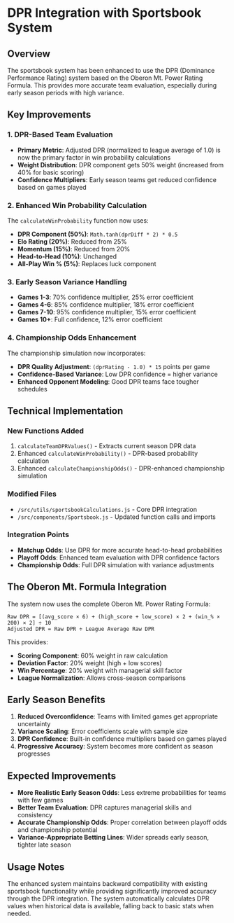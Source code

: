 # DPR Integration with Sportsbook System

## Overview
The sportsbook system has been enhanced to use the DPR (Dominance Performance Rating) system based on the Oberon Mt. Power Rating Formula. This provides more accurate team evaluation, especially during early season periods with high variance.

## Key Improvements

### 1. DPR-Based Team Evaluation
- **Primary Metric**: Adjusted DPR (normalized to league average of 1.0) is now the primary factor in win probability calculations
- **Weight Distribution**: DPR component gets 50% weight (increased from 40% for basic scoring)
- **Confidence Multipliers**: Early season teams get reduced confidence based on games played

### 2. Enhanced Win Probability Calculation
The `calculateWinProbability` function now uses:
- **DPR Component (50%)**: `Math.tanh(dprDiff * 2) * 0.5`
- **Elo Rating (20%)**: Reduced from 25%
- **Momentum (15%)**: Reduced from 20%
- **Head-to-Head (10%)**: Unchanged
- **All-Play Win % (5%)**: Replaces luck component

### 3. Early Season Variance Handling
- **Games 1-3**: 70% confidence multiplier, 25% error coefficient
- **Games 4-6**: 85% confidence multiplier, 18% error coefficient  
- **Games 7-10**: 95% confidence multiplier, 15% error coefficient
- **Games 10+**: Full confidence, 12% error coefficient

### 4. Championship Odds Enhancement
The championship simulation now incorporates:
- **DPR Quality Adjustment**: `(dprRating - 1.0) * 15` points per game
- **Confidence-Based Variance**: Low DPR confidence = higher variance
- **Enhanced Opponent Modeling**: Good DPR teams face tougher schedules

## Technical Implementation

### New Functions Added
1. `calculateTeamDPRValues()` - Extracts current season DPR data
2. Enhanced `calculateWinProbability()` - DPR-based probability calculation
3. Enhanced `calculateChampionshipOdds()` - DPR-enhanced championship simulation

### Modified Files
- `/src/utils/sportsbookCalculations.js` - Core DPR integration
- `/src/components/Sportsbook.js` - Updated function calls and imports

### Integration Points
- **Matchup Odds**: Use DPR for more accurate head-to-head probabilities
- **Playoff Odds**: Enhanced team evaluation with DPR confidence factors
- **Championship Odds**: Full DPR simulation with variance adjustments

## The Oberon Mt. Formula Integration

The system now uses the complete Oberon Mt. Power Rating Formula:
```
Raw DPR = [(avg_score × 6) + (high_score + low_score) × 2 + (win_% × 200) × 2] ÷ 10
Adjusted DPR = Raw DPR ÷ League Average Raw DPR
```

This provides:
- **Scoring Component**: 60% weight in raw calculation
- **Deviation Factor**: 20% weight (high + low scores)
- **Win Percentage**: 20% weight with managerial skill factor
- **League Normalization**: Allows cross-season comparisons

## Early Season Benefits

1. **Reduced Overconfidence**: Teams with limited games get appropriate uncertainty
2. **Variance Scaling**: Error coefficients scale with sample size
3. **DPR Confidence**: Built-in confidence multipliers based on games played
4. **Progressive Accuracy**: System becomes more confident as season progresses

## Expected Improvements

- **More Realistic Early Season Odds**: Less extreme probabilities for teams with few games
- **Better Team Evaluation**: DPR captures managerial skills and consistency
- **Accurate Championship Odds**: Proper correlation between playoff odds and championship potential
- **Variance-Appropriate Betting Lines**: Wider spreads early season, tighter late season

## Usage Notes

The enhanced system maintains backward compatibility with existing sportsbook functionality while providing significantly improved accuracy through the DPR integration. The system automatically calculates DPR values when historical data is available, falling back to basic stats when needed.
